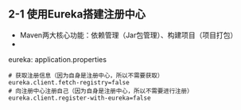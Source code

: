 ## 2-1 使用Eureka搭建注册中心

- Maven两大核心功能：依赖管理（Jar包管理）、构建项目（项目打包）
- 

eureka:
application.properties
```
# 获取注册信息（因为自身是注册中心，所以不需要获取）
eureka.client.fetch-registry=false
# 向注册中心注册自己（因为自身是注册中心，所以不需要进行注册）
eureka.client.register-with-eureka=false
```
